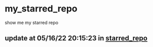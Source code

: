 # my_starred_repo
show me my starred repo

update at 05/16/22 20:15:23 in [starred_repo](./index.html)
---

